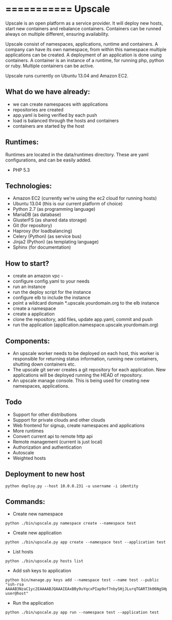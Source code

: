 ===========
Upscale
=========== 
Upscale is an open platform as a service provider. It will deploy new hosts, start new containers and rebalance containers. Containers can be runned always on multiple different, ensuring availability.

Upscale consist of namespaces, applications, runtime and containers. A company can have its own namespace, from within this namespace multiple applications can be created. A deployment of an application is done using containers. A container is an instance of a runtime, for running php, python or ruby. Multiple containers can be active.

Upscale runs currently on Ubuntu 13.04 and Amazon EC2.

## What do we have already:
- we can create namespaces with applications
- repositories are created 
- app.yaml is being verified by each push
- load is balanced through the hosts and containers
- containers are started by the host

## Runtimes:
Runtimes are located in the data/runtimes directory. These are yaml configurations, and can be easily added.
- PHP 5.3

## Technologies:
- Amazon EC2 (currently we're using the ec2 cloud for running hosts)
- Ubuntu 13.04 (this is our current platform of choice)
- Python 2.7 (as programming language)
- MariaDB (as database)
- GlusterFS (as shared data storage)
- Git (for repository)
- Haproxy (for loadbalancing)
- Celery (Python) (as service bus)
- Jinja2 (Python) (as templating language)
- Sphinx (for documentation)

## How to start?
- create an amazon vpc - 
- configure config.yaml to your needs
- run an instance
- run the deploy script for the instance
- configure elb to include the instance
- point a wildcard domain \*.upscale.yourdomain.org to the elb instance
- create a namespace
- create a application
- clone the repository, add files, update app.yaml, commit and push
- run the application (application.namespace.upscale.yourdomain.org)

## Components:
- An upscale worker needs to be deployed on each host, this worker is responsible for returning status information, running new containers, shutting down containers etc.
- The upscale git server creates a git repository for each application. New applications will be deployed running the HEAD of repository.
- An upscale manage console. This is being used for creating new namespaces, applications.

## Todo
- Support for other distributions
- Support for private clouds and other clouds
- Web frontend for signup, create namespaces and applications
- More runtimes
- Convert current api to remote http api
- Remote management (current is just local)
- Authorization and authentication
- Autoscale
- Weighted hosts 


## Deployment to new host
```
python deploy.py --host 10.0.0.231 -u username -i identity
```

## Commands:
- Create new namespace
```
python ./bin/upscale.py namespace create --namespace test
```
- Create new application
```
python ./bin/upscale.py app create --namespace test --application test
```
- List hosts
```
python ./bin/upscale.py hosts list
```
- Add ssh keys to application
```
python bin/manage.py keys add --namespace test --name test --public "ssh-rsa AAAAB3NzaC1yc2EAAAABJQAAAIEAxBBy9uYqcxPIap9of7nbySHjJLurqTGART3k06NgSHpVvjotNMdMrz+NArijlTLunQD/5sxCxlIXHg2uXH2ECni0bfK/fC6TWWAmUuHcIdELfUTxark7CmalWG8BV39w6UYqGH0/nQfHgq4lRxSitrpWW90UCk2oJ0PvxNbrhnk= user@host"
```
- Run the application
```
python ./bin/upscale.py app run --namespace test --application test
```
